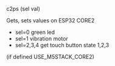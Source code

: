 <span style='color:var(--vscode-symbolIcon-methodForeground);'>c2ps</span> (<span style='color:var(--vscode-symbolIcon-variableForeground);'>sel val</span>) 

Gets, sets values on ESP32 CORE2 
- sel=0 green led
- sel=1 vibration motor
- sel=2,3,4 get touch button state 1,2,3 

(if defined USE_M5STACK_CORE2)
